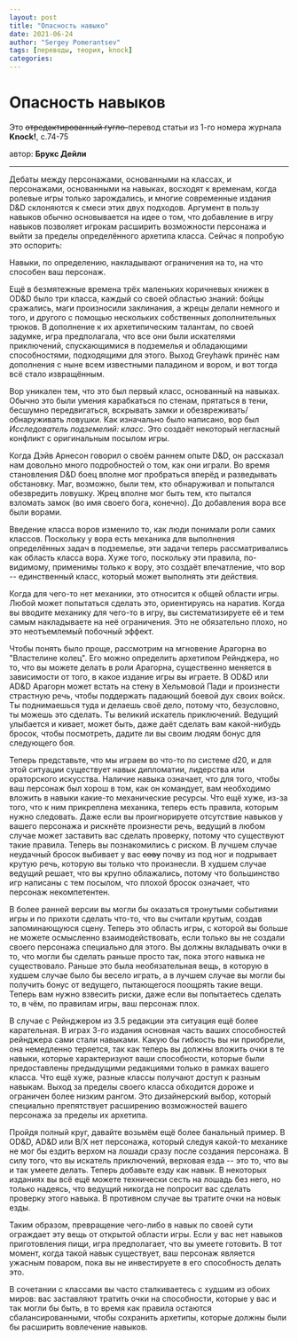 ```yaml
---
layout: post
title: "Опасность навыко"
date: 2021-06-24
author: "Sergey Pomerantsev"
tags: [переводы, теория, knock]
categories:
---
```


# Опасность навыков

Это ~~отредактированный гугло-~~перевод статьи из 1-го номера журнала **Knock!**, с.74-75

автор: **Брукс Дейли**

---

Дебаты между персонажами, основанными на классах, и персонажами, основанными на навыках, восходят к временам, когда ролевые игры только зарождались, и многие современные издания D&D склоняются к смеси этих двух подходов. Аргумент в пользу навыков обычно основывается на идее о том, что добавление в игру навыков позволяет игрокам расширить возможности персонажа и выйти за пределы определённого архетипа класса. Сейчас я попробую это оспорить:

Навыки, по определению, накладывают ограничения на то, на что способен ваш персонаж.

Ещё в безмятежные времена трёх маленьких коричневых книжек в OD&D было три класса, каждый со своей областью знаний: бойцы сражались, маги произносили заклинания, а жрецы делали немного и того, и другого с помощью нескольких собственных дополнительных трюков. В дополнение к их архетипическим талантам, по своей задумке, игра предполагала, что все они были искателями приключений, спускающимися в подземелья и обладающими способностями, подходящими для этого. Выход Greyhawk принёс нам дополнения с ныне всем известными паладином и вором, и вот тогда всё стало извращённым.

Вор уникален тем, что это был первый класс, основанный на навыках. Обычно это были умения карабкаться по стенам, прятаться в тени, бесшумно передвигаться, вскрывать замки и обезвреживать/обнаруживать ловушки. Как изначально было написано, вор был  _Исследователь подземелий: класс_. Это создаёт некоторый негласный конфликт с оригинальным посылом игры.

Когда Дэйв Арнесон говорил о своём раннем опыте D&D, он рассказал нам довольно много подробностей о том, как они играли. Во время становления D&D боец вполне мог пробраться вперёд и разведывать обстановку. Маг, возможно, были тем, кто обнаруживал и попытался обезвредить ловушку. Жрец вполне мог быть тем, кто пытался взломать замок (во имя своего бога, конечно). До добавления вора все были ворами.

Введение класса воров изменило то, как люди понимали роли самих классов. Поскольку у вора есть механика для выполнения определённых задач в подземелье, эти задачи теперь рассматривались как область класса вора. Хуже того, поскольку эти правила, по-видимому, применимы только к вору, это создаёт впечатление, что вор -- единственный класс, который может выполнять эти действия.

Когда для чего-то нет механики, это относится к общей области игры. Любой может попытаться сделать это, ориентируясь на наратив. Когда вы вводите механику для чего-то в игру, вы систематизируете её и тем самым накладываете на неё ограничения. Это не обязательно плохо, но это неотъемлемый побочный эффект.

Чтобы понять было проще, рассмотрим на мгновение Арагорна во "Властелине колец". Его можно определить архетипом Рейнджера, но то, что вы можете делать в роли Арагорна, существенно меняется в зависимости от того, в какое издание игры вы играете. В OD&D или AD&D Арагорн может встать на стену в Хельмовой Пади и произнести страстную речь, чтобы поддержать падающий боевой дух своих войск. Ты поднимаешься туда и делаешь своё дело, потому что, безусловно, ты можешь это сделать. Ты великий искатель приключений. Ведущий улыбается и кивает, может быть, даже даёт сделать вам какой-нибудь бросок, чтобы посмотреть, дадите ли вы своим людям бонус для следующего боя.

Теперь представьте, что мы играем во что-то по системе d20, и для этой ситуации существует навык дипломатии, лидерства или ораторского искусства. Наличие навыка означает, что для того, чтобы ваш персонаж был хорош в том, как он командует, вам необходимо вложить в навыки какие-то механические ресурсы. Что ещё хуже, из-за того, что к ним прикреплена механика, теперь есть правила, которым нужно следовать. Даже если вы проигнорируете отсутствие навыков у вашего персонажа и рискнёте произнести речь, ведущий в любом случае может заставить вас сделать проверку, потому что существуют такие правила. Теперь вы познакомились с риском. В лучшем случае неудачный бросок выбивает у вас ~~сову~~ почву из под ног и подрывает крутую речь, которую вы только что произнесли. В худшем случае ведущий решает, что вы крупно облажались, потому что большинство игр написаны с тем посылом, что плохой бросок означает, что персонаж некомпетентен.

В более ранней версии вы могли бы оказаться тронутыми событиями игры и по прихоти сделать что-то, что вы считали крутым, создав запоминающуюся сцену. Теперь это область игры, с которой вы больше не можете осмысленно взаимодействовать, если только вы не создали своего персонажа специально для этого. Вы должны вкладывать очки в то, что могли бы сделать раньше просто так, пока этого навыка не существовало. Раньше это была необязательная вещь, в которую в худшем случае было бы весело играть, а в лучшем случае вы могли бы получить бонус от ведущего, пытающегося поощрять такие вещи. Теперь вам нужно взвесить риски, даже если вы попытаетесь сделать то, в чём, по правилам игры, ваш персонаж плох.

В случае с Рейнджером из 3.5 редакции  эта ситуация ещё более карательная. В играх 3-го издания основная часть ваших способностей рейнджера сами стали навыками. Какую бы гибкость вы ни приобрели, она немедленно теряется, так как теперь вы должны вложить очки в те навыки, которые характеризуют ваши способности, которые были предоставлены предыдущими редакциями только в рамках вашего класса. Что ещё хуже, разные классы получают доступ к разным навыкам. Выход за пределы своего класса обходится дороже и ограничен более низким рангом. Это дизайнерский выбор, который специально препятствует расширению возможностей вашего персонажа за пределы их архетипа.

Пройдя полный круг, давайте возьмём ещё более банальный пример. В OD&D, AD&D или B/X нет персонажа, который следуя какой-то механике не мог бы ездить верхом на лошади сразу после создания персонажа. В силу того, что вы искатель приключений, верховая езда -- это то, что вы и так умеете делать. Теперь добавьте езду как навык. В некоторых изданиях вы всё ещё можете технически сесть на лошадь без него, но только надеясь, что ведущий никогда не попросит вас сделать проверку этого навыка. В противном случае вы тратите очки на новык езды.

Таким образом, превращение чего-либо в навык по своей сути ограждает эту вещь от открытой области игры. Если у вас нет навыков приготовления пищи, игра предполагает, что вы умеете готовить. В тот момент, когда такой навык существует, ваш персонаж является ужасным поваром, пока вы не инвестируете в его способность делать это.

В сочетании с классами вы часто сталкиваетесь с худшим из обоих миров: вас заставляют тратить очки на способности, которые у вас и так могли бы быть, в то время как правила остаются сбалансированными, чтобы сохранить архетипы, которые должны были бы расширить вовлечение навыков.
